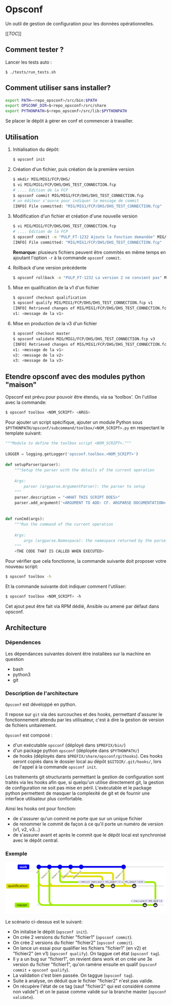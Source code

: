 # Opsconf

Un outil de gestion de configuration pour les données opérationnelles.

[[_TOC_]]

## Comment tester ?

Lancer les tests auto :

```
$ ./tests/run_tests.sh
```

## Comment utiliser sans installer?

```bash
export PATH=<repo_opsconf>/src/bin:$PATH
export OPSCONF_DIR=$<repo_opsconf>/src/share
export PYTHONPATH=$<repo_opsconf>/src/lib:$PYTHONPATH
```

Se placer le dépôt à gérer en conf et commencer à travailler.

## Utilisation

 1. Initialisation du dépôt:
    ```bash
    $ opsconf init
    ```
 2. Création d'un fichier, puis création de la première version
    ```bash
    $ mkdir MIG/MIG1/FCP/DHS/
    $ vi MIG/MIG1/FCP/DHS/DHS_TEST_CONNECTION.fcp
    # .... Edition de la FCP
    $ opsconf commit MIG/MIG1/FCP/DHS/DHS_TEST_CONNECTION.fcp
    # un éditeur s'ouvre pour indiquer le message de commit
    [INFO] File committed: "MIG/MIG1/FCP/DHS/DHS_TEST_CONNECTION.fcp"
    ```

 3. Modification d'un fichier et création d'une nouvelle version
    ```bash
    $ vi MIG/MIG1/FCP/DHS/DHS_TEST_CONNECTION.fcp
    # .... Edition de la FCP
    $ opsconf commit -m "PULP_FT-1232 Ajoute la fonction demandée" MIG/MIG1/FCP/DHS/DHS_TEST_CONNECTION.fcp
    [INFO] File committed: "MIG/MIG1/FCP/DHS/DHS_TEST_CONNECTION.fcp"
    ```
    **Remarque:** plusieurs fichiers peuvent être commités en même temps en ajoutant l'option `-r` à la commande `opsconf commit`.

 4. Rollback d'une version précédente
    ```bash
    $ opsconf rollback -m "PULP_FT-1232 La version 2 ne convient pas" MIG/MIG1/FCP/DHS/DHS_TEST_CONNECTION.fcp
    ```

 5. Mise en qualification de la v1 d'un fichier
    ```bash
    $ opsconf checkout qualification
    $ opsconf qualify MIG/MIG1/FCP/DHS/DHS_TEST_CONNECTION.fcp v1
    [INFO] Retrieved changes of MIG/MIG1/FCP/DHS/DHS_TEST_CONNECTION.fcp
    v1: <message de la v1>
    ```
 6. Mise en production de la v3 d'un fichier
    ```bash
    $ opsconf checkout master
    $ opsconf validate MIG/MIG1/FCP/DHS/DHS_TEST_CONNECTION.fcp v3
    [INFO] Retrieved changes of MIG/MIG1/FCP/DHS/DHS_TEST_CONNECTION.fcp
    v1: <message de la v1>
    v2: <message de la v2>
    v3: <message de la v3>
    ```

## Etendre opsconf avec des modules python "maison"

Opsconf est prévu pour pouvoir être étendu, via sa 'toolbox'. On l'utilise avec la commande:

```bash
$ opsconf toolbox <NOM_SCRIPT> <ARGS>
```

Pour ajouter un script spécifique, ajouter un module Python sous
`$PYTHONPATH/opsconf/subcommand/toolbox/<NOM_SCRIPT>.py` en respectant le template suivant:
```python
"""Module to define the toolbox script <NOM_SCRIPT>."""

LOGGER = logging.getLogger('opsconf.toolbox.<NOM_SCRIPT>')

def setupParser(parser):
    """Setup the parser with the details of the current operation

    Args:
        parser (argparse.ArgumentParser): the parser to setup
    """
    parser.description = "<WHAT THIS SCRIPT DOES>"
    parser.add_argument('<ARGUMENT TO ADD: CF. ARGPARSE DOCUMENTATION>')


def runCmd(args):
    """Run the command of the current operation

    Args:
        args (argparse.Namespace): the namespace returned by the parse_args() method
    """
    <THE CODE THAT IS CALLED WHEN EXECUTED>
```

Pour vérifier que cela fonctionne, la commande suivante doit proposer votre nouveau script:
```bash
$ opsconf toolbox -h
```

Et la commande suivante doit indiquer comment l'utiliser:
```bash
$ opsconf toolbox <NOM_SCRIPT> -h
```

Cet ajout peut être fait via RPM dédié, Ansible ou amené par défaut dans opsconf.


## Architecture

### Dépendences

Les dépendances suivantes doivent être installées sur la machine en question
 * bash
 * python3
 * git

### Description de l'architecture

`Opsconf` est développé en python.

Il repose sur `git` via des surcouches et des hooks, permettant d'assurer le fonctionnement attendu par les utilisateur, c'est à dire la gestion de version de fichiers unitairement.

`Opsconf` est composé :
 * d'un exécutable `opsconf` (déployé dans `$PREFIX/bin/`)
 * d'un package python `opsconf` (déployée dans `$PYTHONPATH/`)
 * de hooks (déployés dans `$PREFIX/share/opsconf/githooks`). Ces hooks seront copiés dans le dossier local au dépôt `$GITDIR/.git/hooks/`, lors de l'appel à la commande `opsconf init`.

Les traitements git structurants permettant la gestion de configuration sont traités via les hooks afin que, si quelqu'un utilise directement git, la gestion de configuration ne soit pas mise en péril. L'exécutable et le package python permettent de masquer la complexité de git et de fournir une interface utilisateur plus confortable.

Ainsi les hooks ont pour fonction:
 * de s'assurer qu'un commit ne porte que sur un unique fichier
 * de renommer le commit de façon à ce qu'il porte un numéro de version (v1, v2, v3...)
 * de s'assurer avant et après le commit que le dépôt local est synchronisé avec le dépôt central.

### Exemple
![git-flow](docs/gitflow.png)

Le scénario ci-dessus est le suivant:
* On initalise le dépôt (`opsconf init`).
* On crée 2 versions du fichier "fichier1" (`opsconf commit`).
* On crée 2 versions du fichier "fichier2" (`opsconf commit`).
* On lance un essai pour qualifier les fichiers "fichier1" (en v2) et "fichier2" (en v1) (`opsconf qualify`). On taggue cet état (`opsconf tag`).
* Il y a un bug sur "fichier1", on revient dans work et on crée une 3e version du fichier "fichier1", qu'on ramène ensuite en qualif (`opsconf commit` + `opsconf qualify`).
* La validation c'est bien passée. On taggue (`opsconf tag`).
* Suite à analyse, on déduit que le fichier "fichier2" n'est pas valide.
* On récupère l'état de ce tag (sauf "fichier2" qui est considéré comme non valide") et on le passe comme validé sur la branche master (`opsconf validate`).

